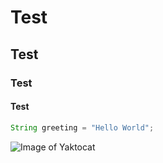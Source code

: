 # Test
## Test
### Test
#### Test

``` Java
String greeting = "Hello World";
```


![Image of Yaktocat](https://octodex.github.com/images/yaktocat.png)
